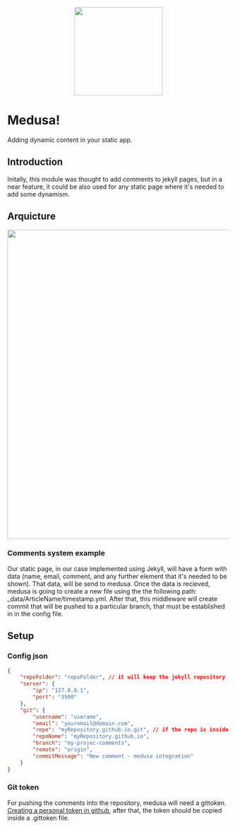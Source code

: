 <p align="center">
    <img src="https://cdn.pbrd.co/images/X9oDfxiv.png" width="200px"></img>
</p>

# Medusa!
Adding dynamic content in your static app.

## Introduction 
Initally, this module was thought to add comments to jekyll pages, but in a near feature, it could be also used for any static page where it's needed to add some dynamism. 

## Arquicture

<p align="center">
    <img src="https://cdn.pbrd.co/images/9xmbgFhvM.png" width="700px"></img>
</p>

### Comments system example
Our static page, in our case implemented using Jekyll, will have a form with data (name, email, comment, and any further element that it's needed to be shown). That data, will be send to medusa. Once the data is recieved, medusa is  going to create a new file using the the following path: _data/ArticleName/timestamp.yml. 
After that, this middleware will create commit that will be pushed to a particular branch, that must be established in in the config file. 

## Setup
### Config json 

```json
{
    "repoFolder": "repoFolder", // it will keep the jekyll repository
    "server": {
        "ip": "127.0.0.1",
        "port": "3500"
    },
    "git": {
        "username": "userame",
        "email": "youremail@domain.com",
        "repo": "myRepository.github.io.git", // if the repo is inside an organization => organization/myRepository.github.io.git
        "repoName": "myRepository.github.io",
        "branch": "my-projec-comments",
        "remote": "origin",
        "commitMessage": "New comment - medusa integration"
    }
}
```

### Git token
For pushing the comments into the repository, medusa will need a gittoken. [Creating a personal token in github](https://help.github.com/articles/creating-a-personal-access-token-for-the-command-line/), after that, the token should be copied inside a .gittoken file.


